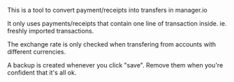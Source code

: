 
This is a tool to convert payment/receipts into transfers in manager.io

It only uses payments/receipts that contain one line of transaction inside.  ie. freshly imported transactions.

The exchange rate is only checked when transfering from accounts with different currencies.

A backup is created whenever you click "save".  Remove them when you're confident that it's all ok.

